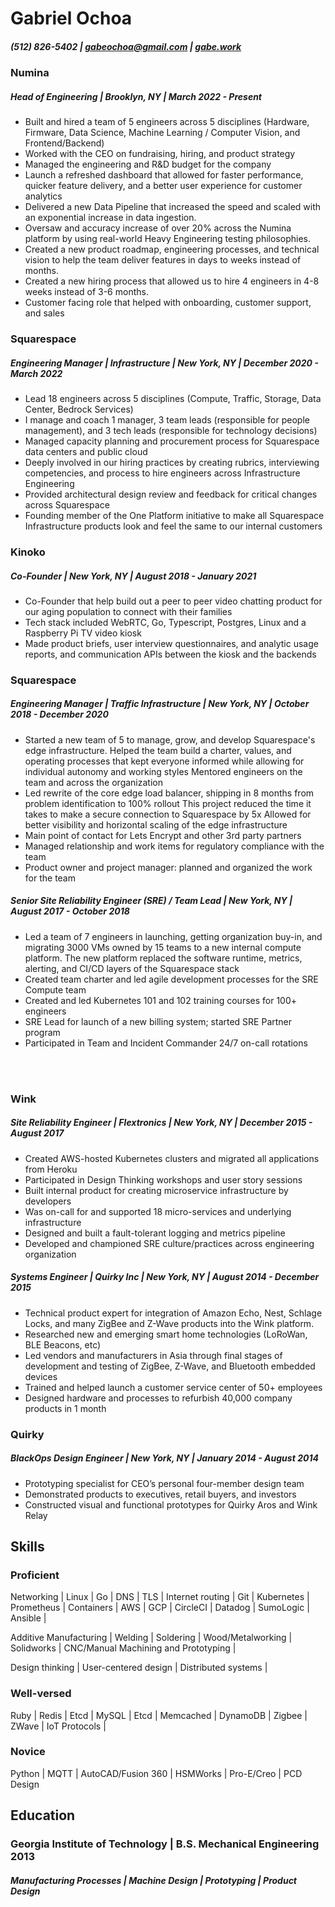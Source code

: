 # Gabriel Ochoa
##### (512) 826-5402 |  gabeochoa@gmail.com | [gabe.work](https://gabe.work)

### Numina
##### Head of Engineering | Brooklyn, NY | March 2022 - Present
- Built and hired a team of 5 engineers across 5 disciplines (Hardware, Firmware, Data Science, Machine Learning / Computer Vision, and Frontend/Backend)
- Worked with the CEO on fundraising, hiring, and product strategy
- Managed the engineering and R&D budget for the company
- Launch a refreshed dashboard that allowed for faster performance, quicker feature delivery, and a better user experience for customer analytics
- Delivered a new Data Pipeline that increased the speed and scaled with an exponential increase in data ingestion.
- Oversaw and accuracy increase of over 20% across the Numina platform by using real-world Heavy Engineering testing philosophies.
- Created a new product roadmap, engineering processes, and technical vision to help the team deliver features in days to weeks instead of months.
- Created a new hiring process that allowed us to hire 4 engineers in 4-8 weeks instead of 3-6 months.
- Customer facing role that helped with onboarding, customer support, and sales

### Squarespace 
##### Engineering Manager | Infrastructure | New York, NY | December 2020 - March 2022 
- Lead 18 engineers across 5 disciplines (Compute, Traffic, Storage, Data Center, Bedrock Services)
- I manage and coach 1 manager, 3 team leads (responsible for people management), and 3 tech leads (responsible for technology decisions)
- Managed capacity planning and procurement process for Squarespace data centers and public cloud
- Deeply involved in our hiring practices by creating rubrics, interviewing competencies, and process to hire 
engineers across Infrastructure Engineering
- Provided architectural design review and feedback for critical changes across Squarespace 
- Founding member of the One Platform initiative to make all Squarespace Infrastructure 
products look and feel the same to our internal customers

### Kinoko
##### Co-Founder | New York, NY | August 2018 - January 2021
- Co-Founder that help build out a peer to peer video chatting product for our aging population to connect with their families
- Tech stack included WebRTC, Go, Typescript, Postgres, Linux and a Raspberry Pi TV video kiosk
- Made product briefs, user interview questionnaires, and analytic usage reports, and communication APIs between the kiosk and the backends

### Squarespace 
##### Engineering Manager | Traffic Infrastructure | New York, NY | October 2018 - December 2020
- Started a new team of 5 to manage, grow, and develop Squarespace's edge infrastructure. 
  Helped the team build a charter, values, and operating processes that kept everyone informed while allowing 
  for individual autonomy and working styles
  Mentored engineers on the team and across the organization
- Led rewrite of the core edge load balancer, shipping in 8 months from problem identification to 100% rollout
  This project reduced the time it takes to make a secure connection to Squarespace by 5x 
  Allowed for better visibility and horizontal scaling of the edge infrastructure
- Main point of contact for Lets Encrypt and other 3rd party partners
- Managed relationship and work items for regulatory compliance with the team
- Product owner and project manager: planned and organized the work for the team

##### Senior Site Reliability Engineer (SRE) / Team Lead | New York, NY | August 2017 - October 2018 
- Led a team of 7 engineers in launching, getting organization buy-in, and migrating 
  3000 VMs owned by 15 teams to a new internal compute platform. The new platform replaced 
  the software runtime, metrics, alerting, and CI/CD layers of the Squarespace stack
- Created team charter and led agile development processes for the SRE Compute team
- Created and led Kubernetes 101 and 102 training courses for 100+ engineers
- SRE Lead for launch of a new billing system; started SRE Partner program
- Participated in Team and Incident Commander 24/7 on-call rotations

<br></br>

### Wink
##### Site Reliability Engineer | Flextronics | New York, NY | December 2015 - August 2017 
- Created AWS-hosted Kubernetes clusters and migrated all applications from Heroku
- Participated in Design Thinking workshops and user story sessions
- Built internal product for creating microservice infrastructure by developers
- Was on-call for and supported 18 micro-services and underlying infrastructure
- Designed and built a fault-tolerant logging and metrics pipeline
- Developed and championed SRE culture/practices across engineering organization

##### Systems Engineer | Quirky Inc | New York, NY | August 2014 - December 2015 
- Technical product expert for integration of Amazon Echo, Nest, Schlage Locks, and many 
  ZigBee and Z-Wave products into the Wink platform.  
- Researched new and emerging smart home technologies (LoRoWan, BLE Beacons, etc)
- Led vendors and manufacturers in Asia through final stages of development and testing of 
  ZigBee, Z-Wave, and Bluetooth embedded devices
- Trained and helped launch a customer service center of 50+ employees
- Designed hardware and processes to refurbish 40,000 company products in 1 month

### Quirky 
##### BlackOps Design Engineer | New York, NY | January 2014 - August 2014 
- Prototyping specialist for CEO’s personal four-member design team
- Demonstrated products to executives, retail buyers, and investors
- Constructed visual and functional prototypes for Quirky Aros and Wink Relay

## Skills

### Proficient

Networking | Linux | Go | DNS | TLS | Internet routing | Git | Kubernetes | Prometheus | Containers | AWS | GCP | CircleCI | Datadog | SumoLogic | Ansible |

Additive Manufacturing | Welding | Soldering | Wood/Metalworking | Solidworks | CNC/Manual Machining and Prototyping |

Design thinking | User-centered design | Distributed systems |

### Well-versed

Ruby | Redis | Etcd | MySQL | Etcd | Memcached | DynamoDB | Zigbee | ZWave | IoT Protocols |

### Novice

Python | MQTT | AutoCAD/Fusion 360 | HSMWorks | Pro-E/Creo | PCD Design

## Education
### Georgia Institute of Technology | B.S. Mechanical Engineering 2013 
##### Manufacturing Processes | Machine Design | Prototyping | Product Design